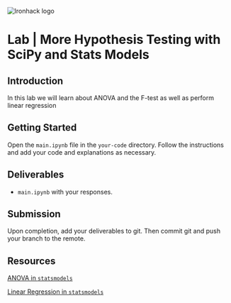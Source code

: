 ![Ironhack logo](https://i.imgur.com/1QgrNNw.png)

# Lab | More Hypothesis Testing with SciPy and Stats Models

## Introduction

In this lab we will learn about ANOVA and the F-test as well as perform linear regression

## Getting Started

Open the `main.ipynb` file in the `your-code` directory. Follow the instructions and add your code and explanations as necessary. 

## Deliverables

- `main.ipynb` with your responses.

## Submission

Upon completion, add your deliverables to git. Then commit git and push your branch to the remote.

## Resources

[ANOVA in `statsmodels`](https://www.statsmodels.org/stable/anova.html)

[Linear Regression in `statsmodels`](https://www.statsmodels.org/stable/regression.html)
